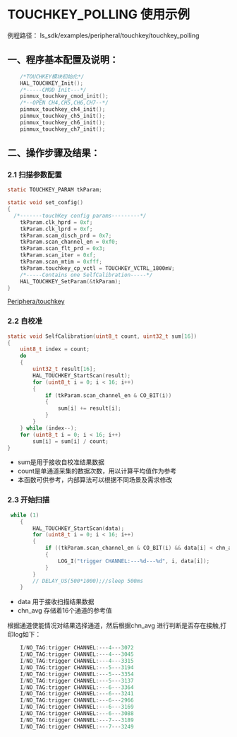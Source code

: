 # TOUCHKEY_POLLING 使用示例

例程路径： ls_sdk/examples/peripheral/touchkey/touchkey_polling

## 一、程序基本配置及说明：

```c
    /*TOUCHKEY模块初始化*/
    HAL_TOUCHKEY_Init();
    /*-----CMOD Init---*/
    pinmux_touchkey_cmod_init();
    /*--OPEN CH4,CH5,CH6,CH7--*/
    pinmux_touchkey_ch4_init();
    pinmux_touchkey_ch5_init();
    pinmux_touchkey_ch6_init();
    pinmux_touchkey_ch7_init();
```

## 二、操作步骤及结果：

### 2.1	扫描参数配置

```c
static TOUCHKEY_PARAM tkParam;

static void set_config()
{
  /*-------touchKey config params---------*/
    tkParam.clk_hprd = 0xf;
    tkParam.clk_lprd = 0xf;
    tkParam.scam_disch_prd = 0x7;
    tkParam.scan_channel_en = 0xf0;
    tkParam.scan_flt_prd = 0x3; 
    tkParam.scan_iter = 0xf;
    tkParam.scan_mtim = 0xfff; 
    tkParam.touchkey_cp_vctl = TOUCHKEY_VCTRL_1800mV;
    /*-----Contains one SelfCalibration-----*/
    HAL_TOUCHKEY_SetParam(&tkParam);
}
```
[Periphera/touchkey](../../../peripheral/touchkey.rst)

### 2.2 自校准

```c
static void SelfCalibration(uint8_t count, uint32_t sum[16])
{
    uint8_t index = count;
    do
    {
        uint32_t result[16];
        HAL_TOUCHKEY_StartScan(result);
        for (uint8_t i = 0; i < 16; i++)
        {
            if (tkParam.scan_channel_en & CO_BIT(i))
            {
                sum[i] += result[i];
            }
        }
    } while (index--);
    for (uint8_t i = 0; i < 16; i++)
        sum[i] = sum[i] / count;
}
```
- sum是用于接收自校准结果数据
- count是单通道采集的数据次数，用以计算平均值作为参考
- 本函数可供参考，内部算法可以根据不同场景及需求修改

### 2.3	开始扫描

```c
 while (1)
    {
        HAL_TOUCHKEY_StartScan(data);
        for (uint8_t i = 0; i < 16; i++)
        {
            if ((tkParam.scan_channel_en & CO_BIT(i) && data[i] < chn_avg[i] * 0.6 && data[i] > chn_avg[i] * 0.1))
            {
                LOG_I("trigger CHANNEL:---%d---%d", i, data[i]);
            }
        }
        // DELAY_US(500*1000);//sleep 500ms
    }
```

- data 用于接收扫描结果数据
- chn_avg 存储着16个通道的参考值

根据通道使能情况对结果选择通道，然后根据chn_avg 进行判断是否存在接触,打印log如下：
```c
    I/NO_TAG:trigger CHANNEL:---4---3072
    I/NO_TAG:trigger CHANNEL:---4---3045
    I/NO_TAG:trigger CHANNEL:---4---3315
    I/NO_TAG:trigger CHANNEL:---5---3194
    I/NO_TAG:trigger CHANNEL:---5---3354
    I/NO_TAG:trigger CHANNEL:---5---3137
    I/NO_TAG:trigger CHANNEL:---6---3364
    I/NO_TAG:trigger CHANNEL:---6---3241
    I/NO_TAG:trigger CHANNEL:---6---2966
    I/NO_TAG:trigger CHANNEL:---6---3169
    I/NO_TAG:trigger CHANNEL:---6---3088
    I/NO_TAG:trigger CHANNEL:---7---3189
    I/NO_TAG:trigger CHANNEL:---7---3249
```


